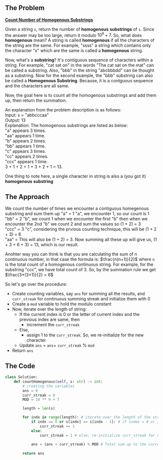 ## The Problem
**[Count Number of Homogenous Substrings](https://leetcode.com/problems/count-number-of-homogenous-substrings/description/?envType=daily-question&envId=2023-11-09)**

Given a string `s`, return the number of **homogenous** **substrings** of `s`. Since the answer may be too large, return it modulo $10^9 + 7$. So, what does **homogenous** mean? A string is called **homogenous** if all the characters of the string are the same. For example, "ssss" a string which contains only the character "s" which are the same is called a **homogenous** string. 

Now, what's a **substring**? It's contiguous sequence of characters within a string. For example, "cat sat on" in the words "The cat sat on the mat" can be called a substring. Also, "bbb" in the string "abcbbbdd" can be thought as a substring. Now for the second example, the "bbb" substring can also be called a **Homogenous Substring**. Because, it is a contguous sequence and the characters are all same. 

Now, the goal here is to count all the homogenous substrings and add them up, then return the summation. 

An explanation from the problem description is as follows: <br>
Input: s = "abbcccaa" <br>
Output: 13 <br>
Explanation: The homogenous substrings are listed as below: <br>
"a"   appears 3 times.<br>
"aa"  appears 1 time.<br>
"b"   appears 2 times.<br>
"bb"  appears 1 time.<br>
"c"   appears 3 times.<br>
"cc"  appears 2 times.<br>
"ccc" appears 1 time.<br>
3 + 1 + 2 + 1 + 3 + 2 + 1 = 13.

One thing to note here, a single character in string is also a (you got it) **homogenous substring**

## The Approach
We count the number of times we encounter a contiguous homegenous substring and sum them up
"a" = 1 "a", we encounter 1, so our count is 1 <br>
"bb" = 2 "b", we count 1 when we encounter the first "b" then when we encounter the 2nd "b" we count 2 and sum the values so (1 + 2) = 3 <br>
"ccc" = 3 "c", considering the prvious counting technique, this will be (1 + 2 + 3) = 6 <br>
"aa" = This will also be (1 + 2) = 3. Now summing all these up will give us, (1 + 3 + 6 + 3) = 13, which is our result. <br>

Anohter way you can think is that you are calculating the sum of n continuous number, in that case the formula is: $\frac{n(n+1)}{2}$ where `n` is the total count of a homogenous continuous string. For example, for the substring "ccc", we have total count of 3. So, by the summation rule we get $\frac{3*(3+1)}{2} = 6$

So let's go over the procedure:

* Create counting variables, say `ans` for summing all the results, and `curr_streak` for continuous summing streak and initialize them with 0
* Create a `mod` variable to hold the modulo constant
* Now, iterate over the length of string:
    * If the current index is 0 or the letter of current index and the previous index are same, then
        * increment the `curr_streak`
    * Else, 
        * assign 1 to the `curr_streak`. So, we re-initialize for the new character.
    * Update `ans` = `ans`+ `curr_streak` % `mod`
* Return `ans`

## The Code

```python
class Solution:
    def countHomogenous(self, s: str) -> int:
        # creating the variables
        ans = 0 
        curr_streak = 0
        MOD = 10 ** 9 + 7

        length = len(s)

        for indx in range(length): # iterate over the length of the string
            if indx == 0 or s[indx] == s[indx - 1]: # if index = 0 or if current index = prev index, increment curr_streak
                curr_streak += 1
            else:
                curr_streak = 1 # else, re-initialize curr_streak for new character
        
            ans = (ans + curr_streak) % MOD # Total sum up to the current index position
         
        return ans

```
